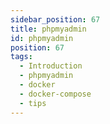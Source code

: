```yaml
---
sidebar_position: 67
title: phpmyadmin
id: phpmyadmin
position: 67
tags:
  - Introduction
  - phpmyadmin
  - docker
  - docker-compose
  - tips
---
```

